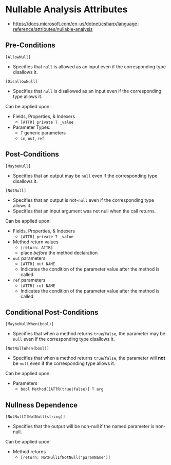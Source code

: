 ﻿# Nullable Analysis Attributes
- https://docs.microsoft.com/en-us/dotnet/csharp/language-reference/attributes/nullable-analysis

## **Pre**-Conditions
`[AllowNull]`
- Specifies that `null` is allowed as an input even if the corresponding type disallows it.

`[DisallowNull]`
- Specifies that `null` is disallowed as an input even if the corresponding type allows it.

Can be applied upon:
- Fields, Properties, & Indexers
  - `[ATTR] private T _value`
- Parameter Types:
  - `T` generic parameters
  - `in`, `out`, `ref`

## **Post**-Conditions
`[MaybeNull]`   
- Specifies that an output may be `null` even if the corresponding type disallows it.

`[NotNull]`
- Specifies that an output is not-`null` even if the corresponding type allows it.
- Specifies that an input argument was not null when the call returns.

Can be applied upon:
- Fields, Properties, & Indexers
  - `[ATTR] private T _value`
- Method return values 
  - `[return: ATTR]` 
  - place _before_ the method declaration
- `out` parameters 
  - `[ATTR] out NAME`
  - Indicates the condition of the parameter value after the method is called
- `ref` parameters
  - `[ATTR] ref NAME`
  - Indicates the condition of the parameter value after the method is called

## Conditional **Post**-Conditions
`[MaybeNullWhen(bool)]`
- Specifies that when a method returns `true`/`false`, the parameter may be `null` even if the corresponding type disallows it.

`[NotNullWhen(bool)]`
- Specifies that when a method returns `true`/`false`, the parameter will **not** be `null` even if the corresponding type allows it.

Can be applied upon:
- Parameters
  - `bool Method([ATTR(true|false)] T arg`

## Nullness Dependence
`[NotNullIfNotNull(string)]`
- Specifies that the output will be non-null if the named parameter is non-null.

Can be applied upon:
- Method returns 
  - `[return: NotNullIfNotNull("paramName")]`
